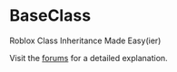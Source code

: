 # BaseClass

Roblox Class Inheritance Made Easy(ier)

Visit the [forums](https://devforum.roblox.com/t/baseclass-class-inheritance-made-easyier/3593627) for a detailed explanation.
